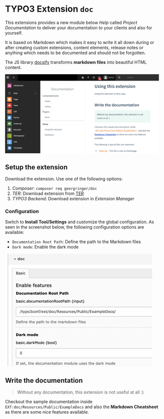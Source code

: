 # TYPO3 Extension `doc`

This extensions provides a new module below *Help* called *Project Documentation* to deliver your documentation to your clients and also for yourself.

It is based on Markdown which makes it easy to write it all down during or after creating custom extensions, content elements, release notes or anything which needs to be documented and should not be forgotten.

The JS library [docsify](https://docsify.js.org/) transforms **markdown files** into beautiful HTML content.

![Demo](Resources/Public/Images/Demo.png)

## Setup the extension

Download the extension. Use one of the following options:

1. *Composer*: `composer req georgringer/doc`
2. *TER*: Download extension from [TER](https://extensions.typo3.org/extension/doc/)
3. *TYPO3 Backend*: Download extension in *Extension Manager*

### Configuration

Switch to **Install Tool/Settings** and customize the global configuration.
As seen in the screenshot below, the following configuration options are available:

* `Documentation Root Path`: Define the path to the Markdown files
* `Dark mode`: Enable the dark mode

![Extension Configuration](Resources/Public/ExampleDocs/_img/ExtensionConfiguration.png)

## Write the documentation

> Without any documentation, this extension is not useful at all :)

Checkout the sample documentation inside `EXT:doc/Resources/Public/ExampleDocs`
and also the **Markdown Cheatsheet** as there are some nice features available.
